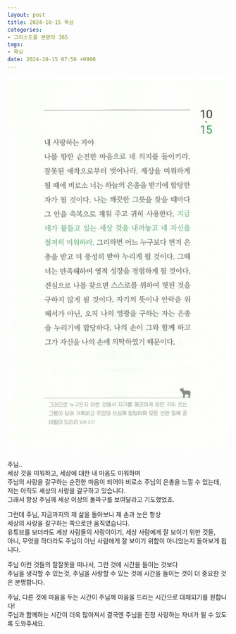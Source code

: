 ```yaml
---
layout: post
title: 2024-10-15 묵상
categories:
- 그리스도를 본받아 365
tags:
- 묵상
date: 2024-10-15 07:56 +0900
---
```

![image](../assets/img/imitating-christ-365/322.jpeg)

주님..  
세상 것을 미워하고, 세상에 대한 내 마음도 미워하며  
주님의 사랑을 갈구하는 순전한 마음이 되어야 비로소 주님의 은총을 느낄 수 있는데,  
저는 아직도 세상의 사랑을 갈구하고 있습니다.  
그래서 항상 주님께 세상 이상의 돌파구를 보여달라고 기도했었죠.

그런데 주님, 지금까지의 제 삶을 돌아보니 제 손과 눈은 항상  
세상의 사랑을 갈구하는 쪽으로만 움직였습니다.  
유튜브를 보더라도 세상 사람들의 사랑이야기, 세상 사람에게 잘 보이기 위한 것들,  
아니, 무엇을 하더라도 주님이 아닌 사람에게 잘 보이기 위함이 아니었는지 돌아보게 됩니다.

주님 이런 것들의 잘잘못을 떠나서, 그런 것에 시간을 들이는 것보다  
주님을 생각할 수 있는것, 주님을 사랑할 수 있는 것에 시간을 들이는 것이 더 중요한 것은 분명합니다.

주님, 다른 것에 마음을 두는 시간이 주님께 마음을 드리는 시간으로 대체되기를 원합니다!  
주님과 함께하는 시간이 더욱 많아져서 결국엔 주님을 진정 사랑하는 자녀가 될 수 있도록 도와주세요.
